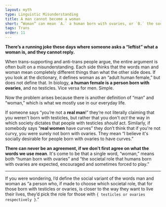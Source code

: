 ```yaml
---
layout: myth
type: Linguistic Misunderstanding
title: A man cannot become a woman
short: “Woman” can mean `A.` a human born with ovaries, or `B.` the social construct which dictates how these humans should behave. If you say “a man cannot become a woman,” you‘re using definition `A`. If you disagree, you’re going by definition `B`.
tags: Trans
order: 11
---
```



**There’s a running joke these days where someone asks a “leftist” what a woman is, and they cannot reply.**

When trans-supporting and anti-trans people argue, the entire argument is often built on a misunderstanding. Each side thinks that the words man and woman mean completely different things than what the other side does. If you look at the dictionary, it defines woman as an “adult human female,” but does not define that. In biology, **a human female is a person born with ovaries**, and no testicles. Vice versa for men. Simple.

Now the problem arises because there is another definition of “man” and “woman,” which is what we mostly use in our everyday life.

If someone says “you’re not a **real man**!” they‘re not literally claiming that you weren't born with testicles, but rather that you don't *act* the way in which society dictates that people with testicles *should* act. Similarly, if somebody says “**real women** have curves” they don’t think that if you're not curvy, you were surely not born with ovaries. They mean “I believe it's socially desirable for people born with ovaries to have curves.”

**There can never be an agreement, if we don't first agree on what the words we use mean**. It's come to be that a single word, “woman,” means both “human born with ovaries” and “the societal role that humans born with ovaries are expected, encouraged and sometimes forced to play.”

---

If you were wondering, I’d define the social variant of the words man and woman as “a person who, if made to choose which societal role, that for those born with testicles or ovaries, is closer to the way they want to live their lives, they’d pick the role for those with `{ testicles or ovaries respectively }`.”